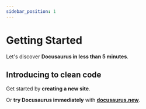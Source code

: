 ```yaml
---
sidebar_position: 1
---
```


# Getting Started

Let's discover **Docusaurus in less than 5 minutes**.

## Introducing to clean code

Get started by **creating a new site**.

Or **try Docusaurus immediately** with **[docusaurus.new](https://docusaurus.new)**.
